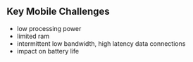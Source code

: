 Key Mobile Challenges
---------------------
- low processing power
- limited ram
- intermittent low bandwidth, high latency data connections
- impact on battery life
